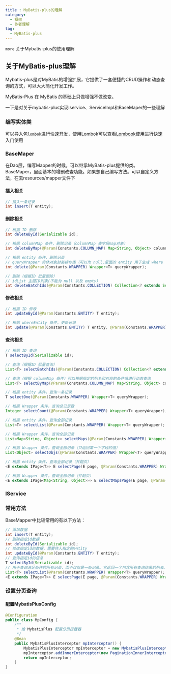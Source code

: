 ```yaml
---
title : MyBatis-plus的理解
category:
  - 框架
  - 作者理解
tag:
  - MyBatis-plus
---
```



`more` 关于Mybatis-plus的使用理解
<!-- more -->

## 关于MyBatis-plus理解

Mybatis-plus是对MyBatis的增强扩展，它提供了一套便捷的CRUD操作和动态查询的方式，可以大大简化开发工作。

MyBatis-Plus 在 MyBatis 的基础上只做增强不做改变。

一下是对关于mybatis-plus实现Iservice、ServiceImpl和BaseMaper的一些理解

### 编写实体类

可以导入包`lombok`进行快速开发，使用Lombok可以查看[Lombook使用](./Lombok.md)进行快速入门使用

### BaseMaper

在Dao层，编写Mapper的时候。可以继承MyBatis-plus提供的类。BaseMaper，里面基本的增删改查功能。如果想自己编写方法。可以自定义方法，在去resources/mapper文件下



#### 插入相关

```java
// 插入一条记录
int insert(T entity);
```



#### 删除相关

```java
// 根据 ID 删除
int deleteById(Serializable id);

// 根据 columnMap 条件，删除记录（columnMap 表字段map对象）
int deleteByMap(@Param(Constants.COLUMN_MAP) Map<String, Object> columnMap);

// 根据 entity 条件，删除记录
// queryWrapper 实体对象封装操作类（可以为 null,里面的 entity 用于生成 where 语句）
int delete(@Param(Constants.WRAPPER) Wrapper<T> queryWrapper);

// 删除（根据ID 批量删除）
// idList 主键ID列表(不能为 null 以及 empty)
int deleteBatchIds(@Param(Constants.COLLECTION) Collection<? extends Serializable> idList);
```



#### 修改相关

```java
// 根据 ID 修改
int updateById(@Param(Constants.ENTITY) T entity);

// 根据 whereEntity 条件，更新记录
int update(@Param(Constants.ENTITY) T entity, @Param(Constants.WRAPPER) Wrapper<T> updateWrapper);
```



#### 查询相关

```java
// 根据 ID 查询
T selectById(Serializable id);

// 查询（根据ID 批量查询）
List<T> selectBatchIds(@Param(Constants.COLLECTION) Collection<? extends Serializable> idList);

// 查询（根据 columnMap 条件）可以根据指定的列名和对应的条件值进行动态查询
List<T> selectByMap(@Param(Constants.COLUMN_MAP) Map<String, Object> columnMap);

// 根据 entity 条件，查询一条记录
T selectOne(@Param(Constants.WRAPPER) Wrapper<T> queryWrapper);

// 根据 Wrapper 条件，查询总记录数
Integer selectCount(@Param(Constants.WRAPPER) Wrapper<T> queryWrapper);

// 根据 entity 条件，查询全部记录
List<T> selectList(@Param(Constants.WRAPPER) Wrapper<T> queryWrapper);

// 根据 Wrapper 条件，查询全部记录
List<Map<String, Object>> selectMaps(@Param(Constants.WRAPPER) Wrapper<T> queryWrapper);

// 根据 Wrapper 条件，查询全部记录（只返回第一个字段的值）
List<Object> selectObjs(@Param(Constants.WRAPPER) Wrapper<T> queryWrapper);

// 根据 entity 条件，查询全部记录（并翻页）
<E extends IPage<T>> E selectPage(E page, @Param(Constants.WRAPPER) Wrapper<T> queryWrapper);

// 根据 Wrapper 条件，查询全部记录（并翻页）
<E extends IPage<Map<String, Object>>> E selectMapsPage(E page, @Param(Constants.WRAPPER) Wrapper<T> queryWrapper);
```

### IService



### 常用方法

BaseMapper中比较常用的有以下方法：

```java
// 添加数据
int insert(T entity);
// 删除指定id数据
int deleteById(Serializable id);
// 修改指定id的数据，需要传入指定的entity
int updateById(@Param(Constants.ENTITY) T entity);
// 查询指定id的信息
T selectById(Serializable id);
// 用于查询满足条件的所有记录，而不仅仅是一条记录。它返回一个包含所有查询结果的列表。如果事null就是查询所有数据
List<T> selectList(@Param(Constants.WRAPPER) Wrapper<T> queryWrapper);
<E extends IPage<T>> E selectPage(E page, @Param(Constants.WRAPPER) Wrapper<T> queryWrapper);
```



### 设置分页查询

#### 配置MybatisPlusConfig

```java
@Configuration
public class MpConfig {
    /**
     * 给 MybatisPlus 配置分页拦截器
     */
    @Bean
    public MybatisPlusInterceptor mpInterceptor() {
        MybatisPlusInterceptor mpInterceptor = new MybatisPlusInterceptor();
        mpInterceptor.addInnerInterceptor(new PaginationInnerInterceptor());
        return mpInterceptor;
    }
}

```





#### 


